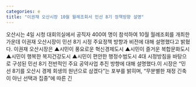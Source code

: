 ```yaml
---
categories: e
title: "이권재 오산시장 10월 월례조회서 민선 8기 정책방향 설명"
---
```

오산시는 4일 시청 대회의실에서 공직자 400여 명이 참석하여 10월 월례조회를 개최한 가운데 이권재 오산시장이 민선 8기 시정 주요정책 방향과 비전에 대해 설명했다고 밝혔다. 이권재 오산시장은 ▲시민이 풍요로운 혁신경제도시 ▲시민이 즐거운 복합문화도시 ▲시민이 행복한 복지건강도시 ▲시민이 편안한 행정수범도시 4대 시정방침을 바탕으로 구성된 민선 8기 전반적인 주요 공약사업 추진 방향에 대해 설명했다.이 시장은 “민선 8기를 오산시 경제 회생의 원년으로 삼겠다”는 포부를 밝히며, “무분별한 재정 긴축이 아닌 선택과 집중”에 따른 긴